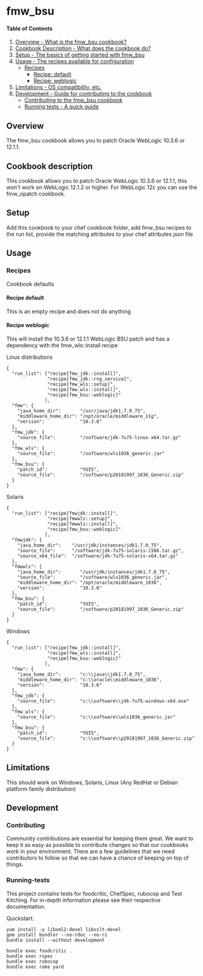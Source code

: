 # fmw_bsu

#### Table of Contents

1. [Overview - What is the fmw_bsu cookbook?](#overview)
2. [Cookbook Description - What does the cookbook do?](#cookbook-description)
3. [Setup - The basics of getting started with fmw_bsu](#setup)
4. [Usage - The recipes available for configuration](#usage)
    * [Recipes](#recipes)
        * [Recipe: default](#recipe-default)
        * [Recipe: weblogic](#recipe-weblogic)
5. [Limitations - OS compatibility, etc.](#limitations)
6. [Development - Guide for contributing to the cookbook](#development)
    * [Contributing to the fmw_bsu cookbook](#contributing)
    * [Running tests - A quick guide](#running-tests)

## Overview

The fmw_bsu cookbook allows you to patch Oracle WebLogic 10.3.6 or 12.1.1.

## Cookbook description

This cookbook allows you to patch Oracle WebLogic 10.3.6 or 12.1.1, this won't work on WebLogic 12.1.2  or higher. For WebLogic 12c you can use the fmw_opatch cookbook.

## Setup

Add this cookbook to your chef cookbook folder, add fmw_bsu recipes to the run list, provide the matching attributes to your chef attributes json file

## Usage

### Recipes

Cookbook defaults


#### Recipe default

This is an empty recipe and does not do anything

#### Recipe weblogic

This will install the 10.3.6 or 12.1.1 WebLogic BSU patch and has a dependency with the fmw_wls::install recipe


Linux distributions

    {
      "run_list": ["recipe[fmw_jdk::install]",
                   "recipe[fmw_jdk::rng_service]",
                   "recipe[fmw_wls::setup]",
                   "recipe[fmw_wls::install]",
                   "recipe[fmw_bsu::weblogic]"
                  ],
      "fmw": {
        "java_home_dir":       "/usr/java/jdk1.7.0_75",
        "middleware_home_dir": "/opt/oracle/middleware_11g",
        "version":             "10.3.6"
      },
      "fmw_jdk": {
        "source_file":         "/software/jdk-7u75-linux-x64.tar.gz"
      },
      "fmw_wls": {
        "source_file":         "/software/wls1036_generic.jar"
      },
      "fmw_bsu": {
        "patch_id":            "YUIS",
        "source_file":         "/software/p20181997_1036_Generic.zip"
      }
    }

Solaris

    {
      "run_list": ["recipe[fmwjdk::install]",
                   "recipe[fmwwls::setup]",
                   "recipe[fmwwls::install]",
                   "recipe[fmw_bsu::weblogic]"
                  ],
      "fmwjdk": {
        "java_home_dir":    "/usr/jdk/instances/jdk1.7.0_75",
        "source_file":      "/software/jdk-7u75-solaris-i586.tar.gz",
        "source_x64_file":  "/software/jdk-7u75-solaris-x64.tar.gz"
      },
      "fmwwls": {
        "java_home_dir":       "/usr/jdk/instances/jdk1.7.0_75",
        "source_file":         "/software/wls1036_generic.jar",
        "middleware_home_dir": "/opt/oracle/middleware_1036",
        "version":             "10.3.6"
      },
      "fmw_bsu": {
        "patch_id":            "YUIS",
        "source_file":         "/software/p20181997_1036_Generic.zip"
      }
    }

Windows

    {
      "run_list": ["recipe[fmw_jdk::install]",
                   "recipe[fmw_wls::install]",
                   "recipe[fmw_bsu::weblogic]"
                  ],
      "fmw": {
        "java_home_dir":       "c:\\java\\jdk1.7.0_75",
        "middleware_home_dir": "c:\\oracle\\middleware_1036",
        "version":             "10.3.6"
      },
      "fmw_jdk": {
        "source_file":         "c:\\software\\jdk-7u75-windows-x64.exe"
      },
      "fmw_wls": {
        "source_file":         "c:\\software\\wls1036_generic.jar"
      },
      "fmw_bsu": {
        "patch_id":            "YUIS",
        "source_file":         "c:\\software\\p20181997_1036_Generic.zip"
      }
    }


## Limitations

This should work on Windows, Solaris, Linux (Any RedHat or Debian platform family distribution)

## Development

### Contributing

Community contributions are essential for keeping them great. We want to keep it as easy as possible to contribute changes so that our cookbooks work in your environment. There are a few guidelines that we need contributors to follow so that we can have a chance of keeping on top of things.

### Running-tests

This project contains tests for foodcritic, ChefSpec, rubocop and Test Kitching. For in-depth information please see their respective documentation.

Quickstart:

    yum install -y libxml2-devel libxslt-devel
    gem install bundler --no-rdoc --no-ri
    bundle install --without development

    bundle exec foodcritic .
    bundle exec rspec
    bundle exec rubocop
    bundle exec rake yard
